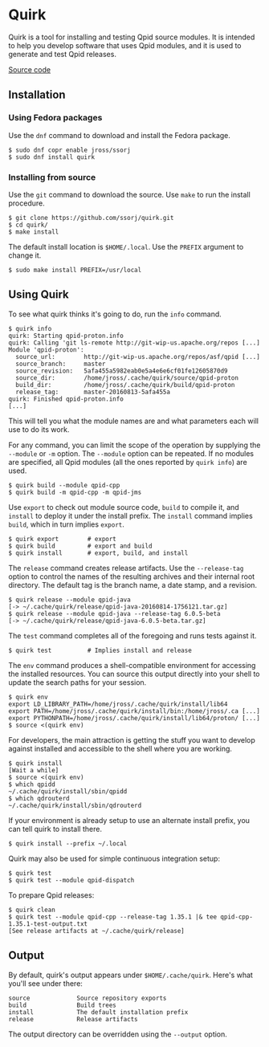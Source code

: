 # Quirk

Quirk is a tool for installing and testing Qpid source modules.  It is
intended to help you develop software that uses Qpid modules, and it
is used to generate and test Qpid releases.

[Source code](https://github.com/ssorj/quirk)

## Installation

### Using Fedora packages

Use the `dnf` command to download and install the Fedora package.

    $ sudo dnf copr enable jross/ssorj
    $ sudo dnf install quirk

### Installing from source

Use the `git` command to download the source.  Use `make` to run the
install procedure.

    $ git clone https://github.com/ssorj/quirk.git
    $ cd quirk/
    $ make install

The default install location is `$HOME/.local`. Use the `PREFIX`
argument to change it.

    $ sudo make install PREFIX=/usr/local

## Using Quirk

To see what quirk thinks it's going to do, run the `info` command.

    $ quirk info
    quirk: Starting qpid-proton.info
    quirk: Calling 'git ls-remote http://git-wip-us.apache.org/repos [...]
    Module 'qpid-proton':
      source_url:        http://git-wip-us.apache.org/repos/asf/qpid [...]
      source_branch:     master
      source_revision:   5afa455a5982eab0e5a4e6e6cf01fe12605870d9
      source_dir:        /home/jross/.cache/quirk/source/qpid-proton
      build_dir:         /home/jross/.cache/quirk/build/qpid-proton
      release_tag:       master-20160813-5afa455a
    quirk: Finished qpid-proton.info
    [...]

This will tell you what the module names are and what parameters each
will use to do its work.

For any command, you can limit the scope of the operation by supplying
the `--module` or `-m` option.  The `--module` option can be repeated.
If no modules are specified, all Qpid modules (all the ones reported
by `quirk info`) are used.

    $ quirk build --module qpid-cpp
    $ quirk build -m qpid-cpp -m qpid-jms

Use `export` to check out module source code, `build` to compile it,
and `install` to deploy it under the install prefix.  The `install`
command implies `build`, which in turn implies `export`.

    $ quirk export        # export
    $ quirk build         # export and build
    $ quirk install       # export, build, and install

The `release` command creates release artifacts.  Use the
`--release-tag` option to control the names of the resulting archives
and their internal root directory.  The default tag is the branch
name, a date stamp, and a revision.

    $ quirk release --module qpid-java
    [-> ~/.cache/quirk/release/qpid-java-20160814-1756121.tar.gz]
    $ quirk release --module qpid-java --release-tag 6.0.5-beta
    [-> ~/.cache/quirk/release/qpid-java-6.0.5-beta.tar.gz]

The `test` command completes all of the foregoing and runs tests
against it.

    $ quirk test          # Implies install and release

The `env` command produces a shell-compatible environment for
accessing the installed resources.  You can source this output
directly into your shell to update the search paths for your session.

    $ quirk env
    export LD_LIBRARY_PATH=/home/jross/.cache/quirk/install/lib64
    export PATH=/home/jross/.cache/quirk/install/bin:/home/jross/.ca [...]
    export PYTHONPATH=/home/jross/.cache/quirk/install/lib64/proton/ [...]
    $ source <(quirk env)

For developers, the main attraction is getting the stuff you want to
develop against installed and accessible to the shell where you are
working.

    $ quirk install
    [Wait a while]
    $ source <(quirk env)
    $ which qpidd
    ~/.cache/quirk/install/sbin/qpidd
    $ which qdrouterd
    ~/.cache/quirk/install/sbin/qdrouterd

If your environment is already setup to use an alternate install
prefix, you can tell quirk to install there.

    $ quirk install --prefix ~/.local

Quirk may also be used for simple continuous integration setup:

    $ quirk test
    $ quirk test --module qpid-dispatch

To prepare Qpid releases:

    $ quirk clean
    $ quirk test --module qpid-cpp --release-tag 1.35.1 |& tee qpid-cpp-1.35.1-test-output.txt
    [See release artifacts at ~/.cache/quirk/release]

## Output

By default, quirk's output appears under `$HOME/.cache/quirk`.
Here's what you'll see under there:

    source             Source repository exports
    build              Build trees
    install            The default installation prefix
    release            Release artifacts

The output directory can be overridden using the `--output` option.
